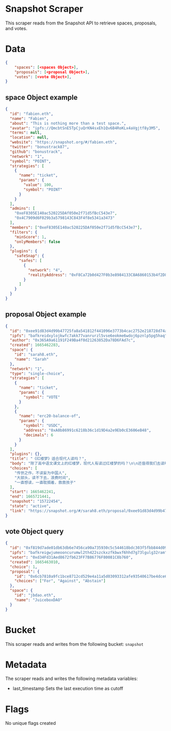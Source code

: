 # Snapshot Scraper

This scraper reads from the Snapshot API to retrieve spaces, proposals, and votes.

# Data

```json
{
    "spaces": [<spaces Object>],
    "proposals": [<proposal Object>],
    "votes": [<vote Object>],
}
```

## space Object example

```json
{
  "id": "fabien.eth",
  "name": "Fabien",
  "about": "This is nothing more than a test space.",
  "avatar": "ipfs://QmcbtSnE5TpCjuQrKN4sxEh1Qv6B4RoKLx4aVgjtf8y3M5",
  "terms": null,
  "location": null,
  "website": "https://snapshot.org/#/fabien.eth",
  "twitter": "bonustrack87",
  "github": "bonustrack",
  "network": "1",
  "symbol": "POINT",
  "strategies": [
    {
      "name": "ticket",
      "params": {
        "value": 100,
        "symbol": "POINT"
      }
    }
  ],
  "admins": [
    "0xeF8305E140ac520225DAf050e2f71d5fBcC543e7",
    "0x4C7909d6F029b3a5798143C843F4f8e5341a3473"
  ],
  "members": ["0xeF8305E140ac520225DAf050e2f71d5fBcC543e7"],
  "filters": {
    "minScore": 1,
    "onlyMembers": false
  },
  "plugins": {
    "safeSnap": {
      "safes": [
        {
          "network": "4",
          "realityAddress": "0xF8Ca72b0d427F0b3e8984133C8A6860153b4f2D8"
        }
      ]
    }
  }
}
```

## proposal Object example

```json
{
  "id": "0xee91d83d4d99b47725fa8a541812f441096e3773b4cac2752e218728d74ac690",
  "ipfs": "bafkreidxylojkwfc7akk77vanrurzl5vse6eokme6wdoj6pznlp5pg5haq",
  "author": "0x365A9a61191F249Ba4f0d21263852Da78D6FAd7c",
  "created": 1665462283,
  "space": {
    "id": "sarah8.eth",
    "name": "Sarah"
  },
  "network": "1",
  "type": "single-choice",
  "strategies": [
    {
      "name": "ticket",
      "params": {
        "symbol": "VOTE"
      }
    },
    {
      "name": "erc20-balance-of",
      "params": {
        "symbol": "USDC",
        "address": "0xA0b86991c6218b36c1d19D4a2e9Eb0cE3606eB48",
        "decimals": 6
      }
    }
  ],
  "plugins": {},
  "title": "《红楼梦》适合现代人读吗？",
  "body": "除了高中语文课文上的红楼梦，现代人有读过红楼梦的吗？\n\n还值得我们去读吗？",
  "choices": [
    "传世之作，不读妄为中国人",
    "大部头，读不下去，浪费时间",
    "一直想读，一直耽搁着，救救孩子"
  ],
  "start": 1665462241,
  "end": 1665721441,
  "snapshot": "15722454",
  "state": "active",
  "link": "https://snapshot.org/#/sarah8.eth/proposal/0xee91d83d4d99b47725fa8a541812f441096e3773b4cac2752e218728d74ac690"
}
```

## vote Object query

```json
{
  "id": "0xf819d7ade01db63db6e7456ca90a735930c5c544618bdc303f5fbb844d09dcf1",
  "ipfs": "bafkreigwjumeooncurumwl2th422szckxzfkbwxf6hhd7g73lgulg32ram",
  "voter": "0xd34Fd31Aed8672fb623FF7B86776F80081C8b760",
  "created": 1665463010,
  "choice": 1,
  "proposal": {
    "id": "0x6cb7810a9fc1bce8712cd529e4a11a5d03093312afe93540617be4dce62f192f",
    "choices": ["For", "Against", "Abstain"]
  },
  "space": {
    "id": "jbdao.eth",
    "name": "JuiceboxDAO"
  }
}
```

# Bucket

This scraper reads and writes from the following bucket: `snapshot`

# Metadata

The scraper reads and writes the following metadata variables:

- last_timestamp Sets the last execution time as cutoff

# Flags

No unique flags created
